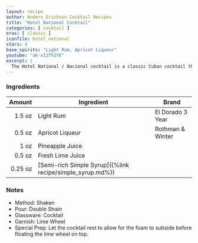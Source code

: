 ```yaml
---
layout: recipe
author: Anders Erickson Cocktail Recipes
title: "Hotel National Cocktail"
categories: [ cocktail ]
eras: [ classic ]
iconfile: hotel_national
stars: 4
base_spirits: "Light Rum, Apricot Liqueur"
youtube: "aK-xI2Th2YE"
excerpt: |
  The Hotel National / Nacional cocktail is a classic Cuban cocktail that has been enjoyed for decades. It is a refreshing and flavorful drink that is perfect for any occasion.
---
```


### Ingredients

|  Amount | Ingredient                                                | Brand            |
| ------: | --------------------------------------------------------- | ---------------- |
|  1.5 oz | Light Rum                                                 | El Dorado 3 Year |
|  0.5 oz | Apricot Liqueur                                           | Rothman & Winter |
|    1 oz | Pineapple Juice                                           |
|  0.5 oz | Fresh Lime Juice                                          |
| 0.25 oz | [Semi-rich Simple Syrup]({%link recipe/simple_syrup.md%}) |

### Notes

- Method: Shaken
- Pour: Double Strain
- Glassware: Cocktail
- Garnish: Lime Wheel
- Special Prep: Let the cocktail rest to allow for the foam to subside before floating the lime wheel on top.
